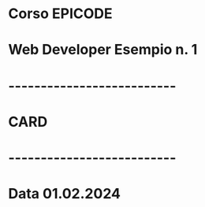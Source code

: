 # Corso EPICODE 
# Web Developer Esempio n. 1
# --------------------------
# CARD
# --------------------------
# Data 01.02.2024